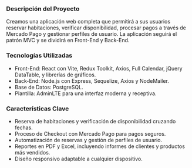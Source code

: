 ### Descripción del Proyecto

Creamos una aplicación web completa que permitirá a sus usuarios reservar habitaciones, verificar disponibilidad, procesar pagos a través de Mercado Pago y gestionar perfiles de usuario. La aplicación seguirá el patrón MVC y se dividirá en Front-End y Back-End.

### Tecnologías Utilizadas

- Front-End: React con Vite, Redux Toolkit, Axios, Full Calendar, jQuery DataTable, y librerías de gráficos.
- Back-End: Node.js con Express, Sequelize, Axios y NodeMailer.
- Base de Datos: PostgreSQL.
- Plantilla: AdminLTE para una interfaz moderna y receptiva.

### Características Clave

- Reserva de habitaciones y verificación de disponibilidad cruzando fechas.
- Proceso de Checkout con Mercado Pago para pagos seguros.
- Automatización de reservas y gestión de perfiles de usuario.
- Reportes en PDF y Excel, incluyendo informes de clientes y productos más vendidos.
- Diseño responsivo adaptable a cualquier dispositivo.
